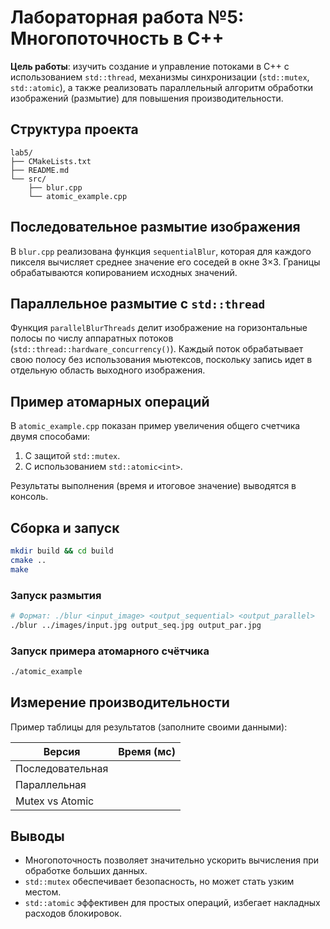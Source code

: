 # Лабораторная работа №5: Многопоточность в C++

**Цель работы**: изучить создание и управление потоками в C++ с использованием `std::thread`, механизмы синхронизации (`std::mutex`, `std::atomic`), а также реализовать параллельный алгоритм обработки изображений (размытие) для повышения производительности.

## Структура проекта

```
lab5/
├── CMakeLists.txt
├── README.md
└── src/
    ├── blur.cpp
    └── atomic_example.cpp
```

## Последовательное размытие изображения

В `blur.cpp` реализована функция `sequentialBlur`, которая для каждого пикселя вычисляет среднее значение его соседей в окне 3×3. Границы обрабатываются копированием исходных значений.

## Параллельное размытие с `std::thread`

Функция `parallelBlurThreads` делит изображение на горизонтальные полосы по числу аппаратных потоков (`std::thread::hardware_concurrency()`). Каждый поток обрабатывает свою полосу без использования мьютексов, поскольку запись идет в отдельную область выходного изображения.

## Пример атомарных операций

В `atomic_example.cpp` показан пример увеличения общего счетчика двумя способами:
1. С защитой `std::mutex`.
2. С использованием `std::atomic<int>`.

Результаты выполнения (время и итоговое значение) выводятся в консоль.

## Сборка и запуск

```bash
mkdir build && cd build
cmake ..
make
```

### Запуск размытия

```bash
# Формат: ./blur <input_image> <output_sequential> <output_parallel>
./blur ../images/input.jpg output_seq.jpg output_par.jpg
```

### Запуск примера атомарного счётчика

```bash
./atomic_example
```

## Измерение производительности

Пример таблицы для результатов (заполните своими данными):

| Версия             | Время (мс) |
|--------------------|------------|
| Последовательная   |            |
| Параллельная       |            |
| Mutex vs Atomic    |            |

## Выводы

- Многопоточность позволяет значительно ускорить вычисления при обработке больших данных.
- `std::mutex` обеспечивает безопасность, но может стать узким местом.
- `std::atomic` эффективен для простых операций, избегает накладных расходов блокировок.
